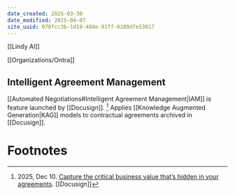 ```yaml
---
date_created: 2025-03-30
date_modified: 2025-04-07
site_uuid: 070fcc3b-1d19-404e-91ff-0289dfe53017
---
```


[[Lindy AI]]

[[Organizations/Ontra]]

## Intelligent Agreement Management

[[Automated Negotiations#Intelligent Agreement Management|IAM]] is feature launched by [[Docusign]]. [^93ef54] Applies [[Knowledge Augmented Generation|KAG]] models to contractual agreements archived in [[Docusign]]. 





# Footnotes
[^93ef54]: 2025, Dec 10. [Capture the critical business value that’s hidden in your agreements](https://www.docusign.com/releases/docusign-r3-2024). [[Docusign]]